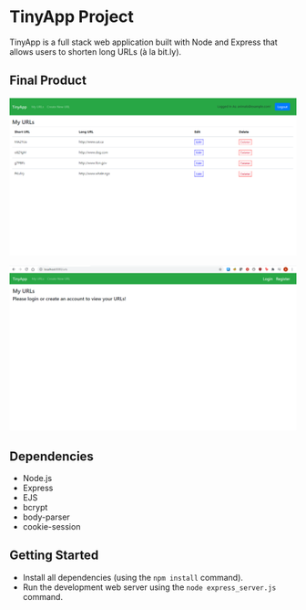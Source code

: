 # TinyApp Project

TinyApp is a full stack web application built with Node and Express that allows users to shorten long URLs (à la bit.ly).

## Final Product

!["Screenshot of URLs homepage when logged in"](https://github.com/a25osman/tinyapp/blob/master/docs/tinyurl_homepage_logged_in.png?raw=true)

!["screenshot of URLs homepage when logged out"](https://github.com/a25osman/tinyapp/blob/master/docs/tinyurl_homepage_logged_out.png?raw=true)

## Dependencies

- Node.js
- Express
- EJS
- bcrypt
- body-parser
- cookie-session

## Getting Started

- Install all dependencies (using the `npm install` command).
- Run the development web server using the `node express_server.js` command.